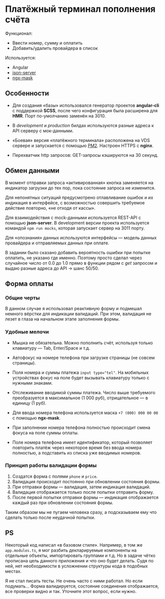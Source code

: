 # Платёжный терминал пополнения счёта

Функционал:

* Ввести номер, сумму и оплатить
* Добавить/удалить провайдера в список

Используется:

* Angular
* [json-server](https://github.com/typicode/json-server)
* [ngx-mask](https://github.com/JsDaddy/ngx-mask)

## Особенности

* Для создания «базы» использовался генератор проектов **angular-cli** с поддержкой **SCSS**, после чего конфигурация была расширена для **HMR**. Порт по-умолчанию заменён на 3010.

* В *development* и *production* билдах используются разные адреса к API серверу с мок-данными.

* «Боевая» версия «платёжного терминала» расположена на VDS сервере и запускается с помощью [PM2](). Настроен HTTPS с **nginx**.

* Перехватчик http запросов: GET-запросы кэшируются на 30 секунд.

## Обмен данными

В момент отправки запроса «активированная» кнопка заменяется на индикатор загрузки до тех пор, пока состояние запроса не изменится.

Для непонятных ситуаций предусмотрено отлавливание ошибок и их индикация в интерфейсе, с возможностью совершить требуемое действие повторно, «не отходя от кассы».

Для взаимодействия с mock-данными используется REST-API с помощью **json-server**. В development версии проекта используется командой `npm run mocks`, которая запускает сервер на 3011 порту.

Для «опознания» данных используются интерфейсы — модель данных провайдера и отправляемых данных при оплате.

В задании было сказано добавить вероятность ошибки при попытке оплатить, не указано где именно. Поэтому просто сделал через случайное число от 0.0 до 1.0 прямо в функции рядом с *get* запросом и выдаю разные адреса до API -> шанс 50/50.

## Форма оплаты

### Общие черты
В данном случае я использовал реактивную форму и подмешал немного вёрстки для индикации валидаций. При этом, валидация не лезет в глаза на начальном этапе заполнения формы.

### Удобные мелочи

* Мышка не обязательна. Можно пополнить счёт, используя только клавиатуру — Tab, Enter/Space и т.д.

* Автофокус на номере телефона при загрузке страницы (не совсем страницы).

* Поля номера и суммы платежа `input type="tel"`.
На мобильных устройствах фокус на поле будет вызывать клавиатуру только с нужными знаками.

* Отслеживание вводимой суммы платежа.
Число выше требуемого преобразуется в максимальное (1 000 руб), отрицательное — в единицу (1 руб).

* Для ввода номера телефона используется маска `+7 (000) 000 00 00` с помощью **ngx-mask**.

* При заполнении номера телефона полностью происходит смена фокуса на поле суммы оплаты.

* Поле номера телефона имеет идентификатор, который позволяет повторить платёж через некоторое время без ввода номера полностью, а подставить из списка уже вводимых номеров.


### Принцип работы валидации формы

1. Создатся форма с полями `phone` и `price`.
2. Валидация происходит постоянно при обновлении состояния формы.
4. При отправки формы — валидация, затем индикация валидаций.
5. Валидация отображается только после попытки отправить форму.
6. После первой попытки отправки формы — индикация отображается каждый раз при обновлении состояния формы.

Таким образом мы не пугаем человека сразу, а подсказываем ему что сделать только после неудачной попытки.


## PS

Некоторый код написал «в базовом стиле». Например, в том же  `app.modules.ts`, я мог разбить декларируемые компоненты на отдельные объекты, импортировать группами и т.д. Но в задаче чётко прописана цель данного приложения и что оно будет делать. Судя по ней, нет необходимости в усложнении структуры кода в подобных местах.

Я не стал писать тесты. Не очень часто с ними работал. Но если подумать... Форма валидируется, состояние соединения отображается, все проверки видно и так. Уточните этот вопрос, если нужно.

